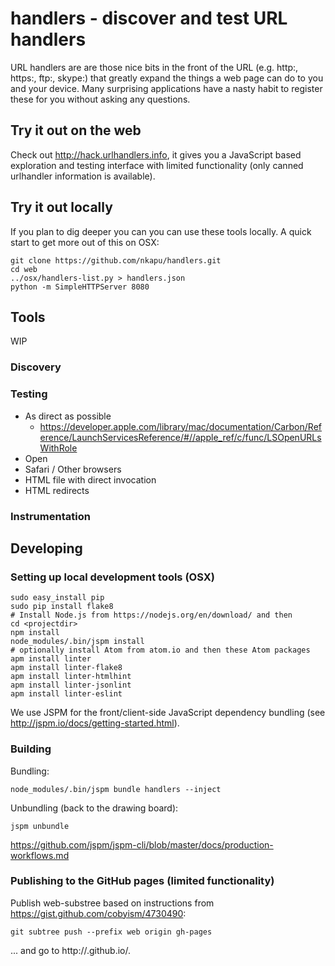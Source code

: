 # handlers - discover and test URL handlers

URL handlers are are those nice bits in the front of the URL (e.g. http:, https:, ftp:, skype:) that greatly expand the things a web page can do to you and your device. Many surprising applications have a nasty habit to register these for you without asking any questions.

## Try it out on the web

Check out http://hack.urlhandlers.info, it gives you a JavaScript based exploration and testing interface with limited functionality (only canned urlhandler information is available).

## Try it out locally

If you plan to dig deeper you can you can use these tools locally. A quick start to get more out of this on OSX:

```shell
git clone https://github.com/nkapu/handlers.git
cd web
../osx/handlers-list.py > handlers.json
python -m SimpleHTTPServer 8080
```

## Tools

WIP

### Discovery

### Testing

* As direct as possible
  * https://developer.apple.com/library/mac/documentation/Carbon/Reference/LaunchServicesReference/#//apple_ref/c/func/LSOpenURLsWithRole
* Open
* Safari / Other browsers
 * HTML file with direct invocation
 * HTML redirects

### Instrumentation

## Developing

### Setting up local development tools (OSX)

```shell
sudo easy_install pip
sudo pip install flake8
# Install Node.js from https://nodejs.org/en/download/ and then
cd <projectdir>
npm install
node_modules/.bin/jspm install
# optionally install Atom from atom.io and then these Atom packages
apm install linter
apm install linter-flake8
apm install linter-htmlhint
apm install linter-jsonlint
apm install linter-eslint
```
We use JSPM for the front/client-side JavaScript dependency bundling (see http://jspm.io/docs/getting-started.html).

### Building

Bundling:

```shell
node_modules/.bin/jspm bundle handlers --inject
```

Unbundling (back to the drawing board):

```shell
jspm unbundle
```

https://github.com/jspm/jspm-cli/blob/master/docs/production-workflows.md

### Publishing to the GitHub pages (limited functionality)

Publish web-substree based on instructions from https://gist.github.com/cobyism/4730490:

```shell
git subtree push --prefix web origin gh-pages
```
... and go to http://<USERNAME>.github.io/<REPOSITORY>.
